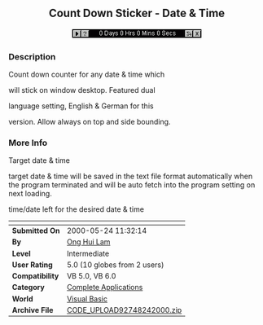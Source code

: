 ﻿<div align="center">

## Count Down Sticker \- Date & Time

<img src="PIC2000824151123606.gif">
</div>

### Description

Count down counter for any date & time which

will stick on window desktop. Featured dual

language setting, English & German for this

version. Allow always on top and side bounding.
 
### More Info
 
Target date & time

target date & time will be saved in the text file format automatically when the program terminated and will be auto fetch into the program setting on next loading.

time/date left for the desired date & time


<span>             |<span>
---                |---
**Submitted On**   |2000-05-24 11:32:14
**By**             |[Ong Hui Lam](https://github.com/Planet-Source-Code/PSCIndex/blob/master/ByAuthor/ong-hui-lam.md)
**Level**          |Intermediate
**User Rating**    |5.0 (10 globes from 2 users)
**Compatibility**  |VB 5\.0, VB 6\.0
**Category**       |[Complete Applications](https://github.com/Planet-Source-Code/PSCIndex/blob/master/ByCategory/complete-applications__1-27.md)
**World**          |[Visual Basic](https://github.com/Planet-Source-Code/PSCIndex/blob/master/ByWorld/visual-basic.md)
**Archive File**   |[CODE\_UPLOAD92748242000\.zip](https://github.com/Planet-Source-Code/ong-hui-lam-count-down-sticker-date-time__1-10979/archive/master.zip)








